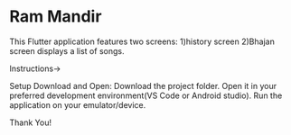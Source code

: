 # Ram Mandir

This Flutter application features two screens: 1)history screen 2)Bhajan screen displays a list of songs.

Instructions->

Setup Download and Open:  Download the project folder. Open it in your preferred development environment(VS Code or Android studio). Run the application on your emulator/device.

Thank You!
